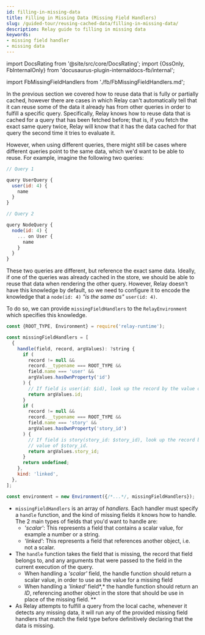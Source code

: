 ```yaml
---
id: filling-in-missing-data
title: Filling in Missing Data (Missing Field Handlers)
slug: /guided-tour/reusing-cached-data/filling-in-missing-data/
description: Relay guide to filling in missing data
keywords:
- missing field handler
- missing data
---
```


import DocsRating from '@site/src/core/DocsRating';
import {OssOnly, FbInternalOnly} from 'docusaurus-plugin-internaldocs-fb/internal';

import FbMissingFieldHandlers from './fb/FbMissingFieldHandlers.md';

In the previous section we covered how to reuse data that is fully or partially cached, however there are cases in which Relay can't automatically tell that it can reuse some of the data it already has from other queries in order to fulfill a specific query. Specifically, Relay knows how to reuse data that is cached for a query that has been fetched before; that is, if you fetch the exact same query twice, Relay will know that it has the data cached for that query the second time it tries to evaluate it.

However, when using different queries, there might still be cases where different queries point to the same data, which we'd want to be able to reuse. For example, imagine the following two queries:

```js
// Query 1

query UserQuery {
  user(id: 4) {
    name
  }
}
```

```js
// Query 2

query NodeQuery {
  node(id: 4) {
    ... on User {
      name
    }
  }
}
```


These two queries are different, but reference the exact same data. Ideally, if one of the queries was already cached in the store, we should be able to reuse that data when rendering the other query. However, Relay doesn't have this knowledge by default, so we need to configure it to encode the knowledge that a `node(id: 4)` *"is the same as"* `user(id: 4)`.

To do so, we can provide `missingFieldHandlers` to the `RelayEnvironment` which specifies this knowledge.

<FbMissingFieldHandlers />

```js
const {ROOT_TYPE, Environment} = require('relay-runtime');

const missingFieldHandlers = [
  {
    handle(field, record, argValues): ?string {
      if (
        record != null &&
        record.__typename === ROOT_TYPE &&
        field.name === 'user' &&
        argValues.hasOwnProperty('id')
      ) {
        // If field is user(id: $id), look up the record by the value of $id
        return argValues.id;
      }
      if (
        record != null &&
        record.__typename === ROOT_TYPE &&
        field.name === 'story' &&
        argValues.hasOwnProperty('story_id')
      ) {
        // If field is story(story_id: $story_id), look up the record by the
        // value of $story_id.
        return argValues.story_id;
      }
      return undefined;
    },
    kind: 'linked',
  },
];

const environment = new Environment({/*...*/, missingFieldHandlers});
```

* `missingFieldHandlers` is an array of *handlers*. Each handler must specify a `handle` function, and the kind of missing fields it knows how to handle. The 2 main types of fields that you'd want to handle are:
    * *'scalar'*: This represents a field that contains a scalar value, for example a number or a string.
    * *'linked'*: This represents a field that references another object, i.e. not a scalar.
* The `handle` function takes the field that is missing, the record that field belongs to, and any arguments that were passed to the field in the current execution of the query.
    * When handling a *'scalar'* field, the handle function should return a scalar value, in order to use as the value for a missing field
    * When handling a *'linked'* field*,* the handle function should return an *ID*, referencing another object in the store that should be use in place of the missing field. **
* As Relay attempts to fulfill a query from the local cache, whenever it detects any missing data, it will run any of the provided missing field handlers that match the field type before definitively declaring that the data is missing.



<DocsRating />
